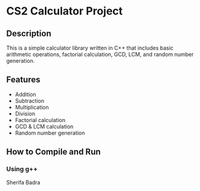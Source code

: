 # CS2 Calculator Project

## Description
This is a simple calculator library written in C++ that includes basic arithmetic operations, factorial calculation, GCD, LCM, and random number generation.

## Features
- Addition
- Subtraction
- Multiplication
- Division
- Factorial calculation
- GCD & LCM calculation
- Random number generation

## How to Compile and Run

### Using g++
Sherifa Badra
